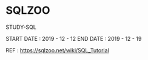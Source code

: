 # SQLZOO
STUDY-SQL

START DATE : 2019 - 12 - 12
END   DATE : 2019 - 12 - 19


REF : https://sqlzoo.net/wiki/SQL_Tutorial
